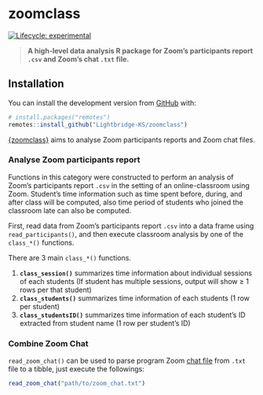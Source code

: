 
<!-- README.md is generated from README.Rmd. Please edit that file -->

# zoomclass

<!-- badges: start -->

[![Lifecycle:
experimental](https://img.shields.io/badge/lifecycle-experimental-orange.svg)](https://lifecycle.r-lib.org/articles/stages.html#experimental)

<!-- badges: end -->

> **A high-level data analysis R package for Zoom’s participants report
> `.csv` and Zoom’s chat `.txt` file.**

## Installation

You can install the development version from
[GitHub](https://github.com/) with:

``` r
# install.packages("remotes")
remotes::install_github("Lightbridge-KS/zoomclass")
```

[{zoomclass}](https://github.com/Lightbridge-KS/zoomclass) aims to
analyse Zoom participants reports and Zoom chat files.

### Analyse Zoom participants report

Functions in this category were constructed to perform an analysis of
Zoom’s participants report `.csv` in the setting of an online-classroom
using Zoom. Student’s time information such as time spent before,
during, and after class will be computed, also time period of students
who joined the classroom late can also be computed.

First, read data from Zoom’s participants report `.csv` into a data
frame using `read_participants()`, and then execute classroom analysis
by one of the `class_*()` functions.

There are 3 main `class_*()` functions.

1.  **`class_session()`** summarizes time information about individual
    sessions of each students (If student has multiple sessions, output
    will show ≥ 1 rows per that student)
2.  **`class_students()`** summarizes time information of each students
    (1 row per student)
3.  **`class_studentsID()`** summarizes time information of each
    student’s ID extracted from student name (1 row per student’s ID)

### Combine Zoom Chat

`read_zoom_chat()` can be used to parse program Zoom [chat
file](https://support.zoom.us/hc/en-us/articles/115004792763-Saving-in-meeting-chat)
from `.txt` file to a tibble, just execute the followings:

``` r
read_zoom_chat("path/to/zoom_chat.txt")
```
